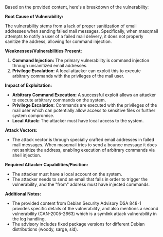 Based on the provided content, here's a breakdown of the vulnerability:

**Root Cause of Vulnerability:**

The vulnerability stems from a lack of proper sanitization of email addresses when sending failed mail messages. Specifically, when masqmail attempts to notify a user of a failed mail delivery, it does not properly sanitize the address, allowing for command injection.

**Weaknesses/Vulnerabilities Present:**

1.  **Command Injection:** The primary vulnerability is command injection through unsanitized email addresses.
2.  **Privilege Escalation:**  A local attacker can exploit this to execute arbitrary commands with the privileges of the mail user.

**Impact of Exploitation:**

*   **Arbitrary Command Execution:** A successful exploit allows an attacker to execute arbitrary commands on the system.
*   **Privilege Escalation:** Commands are executed with the privileges of the mail user which can potentially allow access to sensitive files or further system compromise.
*   **Local Attack:** The attacker must have local access to the system.

**Attack Vectors:**

*   The attack vector is through specially crafted email addresses in failed mail messages. When masqmail tries to send a bounce message it does not sanitize the address, enabling execution of arbitrary commands via shell injection.

**Required Attacker Capabilities/Position:**

*   The attacker must have a local account on the system.
*   The attacker needs to send an email that fails in order to trigger the vulnerability, and the "from" address must have injected commands.

**Additional Notes:**

*   The provided content from Debian Security Advisory DSA 848-1 provides specific details of the vulnerability, and also mentions a second vulnerability (CAN-2005-2663) which is a symlink attack vulnerability in the log handling.
*   The advisory includes fixed package versions for different Debian distributions (woody, sarge, sid).